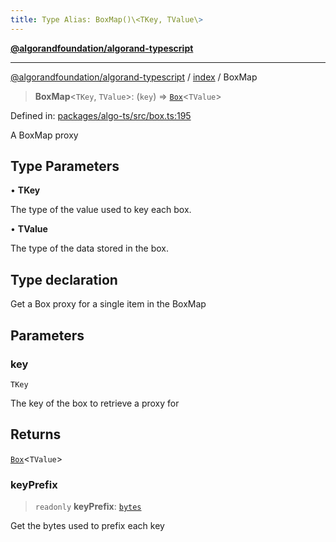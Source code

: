 ```yaml
---
title: Type Alias: BoxMap()\<TKey, TValue\>
---
```


[**@algorandfoundation/algorand-typescript**](../../README)

***

[@algorandfoundation/algorand-typescript](../../README) / [index](../README) / BoxMap



> **BoxMap**\<`TKey`, `TValue`\>: (`key`) => [`Box`](Box)\<`TValue`\>

Defined in: [packages/algo-ts/src/box.ts:195](https://github.com/algorandfoundation/puya-ts/blob/main/packages/algo-ts/src/box.ts#L195)

A BoxMap proxy

## Type Parameters

• **TKey**

The type of the value used to key each box.

• **TValue**

The type of the data stored in the box.

## Type declaration

Get a Box proxy for a single item in the BoxMap

## Parameters

### key

`TKey`

The key of the box to retrieve a proxy for

## Returns

[`Box`](Box)\<`TValue`\>

### keyPrefix

> `readonly` **keyPrefix**: [`bytes`](bytes)

Get the bytes used to prefix each key